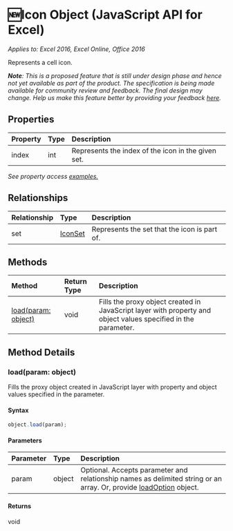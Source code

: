 # :new:Icon Object  (JavaScript API for Excel)

_Applies to: Excel 2016, Excel Online, Office 2016_

Represents a cell icon.

_**Note**: This is a proposed feature that is still under design phase and hence not yet available as part of the product. The specification is being made available for community review and feedback. The final design may change. Help us make this feature better by providing your feedback [here](https://github.com/OfficeDev/office-js-docs/issues/new?title=ExcelJs-1.2-OpenSpec-icon)._


## Properties

| Property	   | Type	|Description
|:---------------|:--------|:----------|
|index|int|Represents the index of the icon in the given set.|

_See property access [examples.](#property-access-examples)_

## Relationships
| Relationship | Type	|Description|
|:---------------|:--------|:----------|
|set|[IconSet](iconset.md)|Represents the set that the icon is part of.|

## Methods

| Method		   | Return Type	|Description|
|:---------------|:--------|:----------|
|[load(param: object)](#loadparam-object)|void|Fills the proxy object created in JavaScript layer with property and object values specified in the parameter.|

## Method Details


### load(param: object)
Fills the proxy object created in JavaScript layer with property and object values specified in the parameter.

#### Syntax
```js
object.load(param);
```

#### Parameters
| Parameter	   | Type	|Description|
|:---------------|:--------|:----------|
|param|object|Optional. Accepts parameter and relationship names as delimited string or an array. Or, provide [loadOption](loadoption.md) object.|

#### Returns
void

